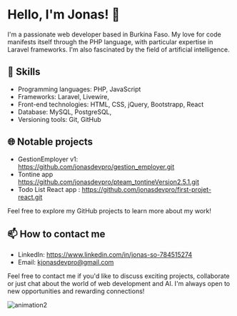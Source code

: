 # Hello, I'm Jonas! 👋

I'm a passionate web developer based in Burkina Faso. My love for code manifests itself through the PHP language, with particular expertise in Laravel frameworks. I'm also fascinated by the field of artificial intelligence.

## 🚀 Skills
- Programming languages: PHP, JavaScript
- Frameworks: Laravel, Livewire, 
- Front-end technologies: HTML, CSS, jQuery, Bootstrapp, React
- Database: MySQL, PostgreSQL,
- Versioning tools: Git, GitHub

## 🌐 Notable projects
- GestionEmployer v1: https://github.com/jonasdevpro/gestion_employer.git 
- Tontine app https://github.com/jonasdevpro/pteam_tontineVersion2.5.1.git
- Todo List React app : https://github.com/jonasdevpro/first-projet-react.git

Feel free to explore my GitHub projects to learn more about my work!

## 📫 How to contact me
- LinkedIn: https://www.linkedin.com/in/jonas-so-784515274
- Email: kjonasdevpro@gmail.com

Feel free to contact me if you'd like to discuss exciting projects, collaborate or just chat about the world of web development and AI. I'm always open to new opportunities and rewarding connections!

![animation2](https://github.com/jonasdevpro/jonasdevpro/assets/142751744/123bf736-b2d3-47d8-b7d8-8cb0889a22d6)
